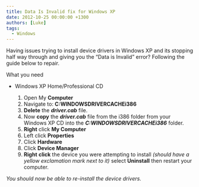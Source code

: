 ```yaml
---
title: Data Is Invalid fix for Windows XP
date: 2012-10-25 00:00:00 +1300
authors: [Luke]
tags:
  - Windows
---
```

Having issues trying to install device drivers in Windows XP and its stopping half way through and giving you the “Data is Invalid” error? Following the guide below to repair.

What you need

* Windows XP Home/Professional CD

  1. Open My **Computer**
  2. Navigate to: **C:WINDOWSDRIVERCACHEi386**
  3. **Delete** the **_driver.cab_** file.
  4. Now **copy** the **_driver.cab_** file from the i386 folder from your Windows XP CD into the **_C:WINDOWSDRIVERCACHEi386_** folder.
  5. **Right** click **My Computer**
  6. Left click **Properties**
  7. Click **Hardware**
  8. Click **Device Manager**
  9. **Right** **click** the device you were attempting to install _(should have a yellow exclamation mark next to it)_ select **Uninstall** then restart your computer.

_You should now be able to re-install the device drivers._
